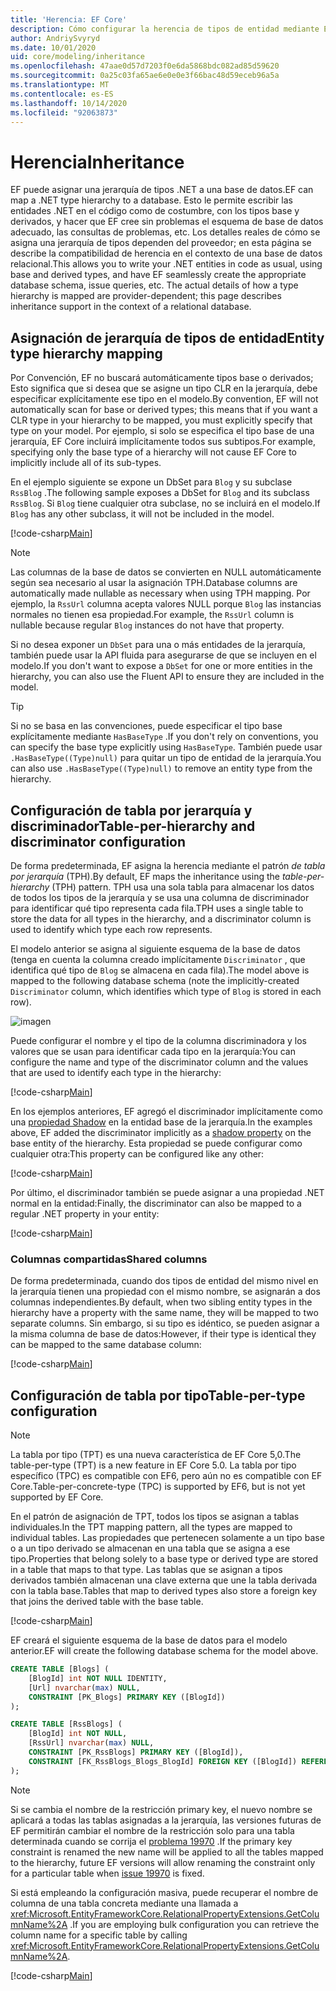 ```yaml
---
title: 'Herencia: EF Core'
description: Cómo configurar la herencia de tipos de entidad mediante Entity Framework Core
author: AndriySvyryd
ms.date: 10/01/2020
uid: core/modeling/inheritance
ms.openlocfilehash: 47aae0d57d7203f0e6da5868bdc082ad85d59620
ms.sourcegitcommit: 0a25c03fa65ae6e0e0e3f66bac48d59eceb96a5a
ms.translationtype: MT
ms.contentlocale: es-ES
ms.lasthandoff: 10/14/2020
ms.locfileid: "92063873"
---
```

# <a name="inheritance"></a><span data-ttu-id="6cd11-103">Herencia</span><span class="sxs-lookup"><span data-stu-id="6cd11-103">Inheritance</span></span>

<span data-ttu-id="6cd11-104">EF puede asignar una jerarquía de tipos .NET a una base de datos.</span><span class="sxs-lookup"><span data-stu-id="6cd11-104">EF can map a .NET type hierarchy to a database.</span></span> <span data-ttu-id="6cd11-105">Esto le permite escribir las entidades .NET en el código como de costumbre, con los tipos base y derivados, y hacer que EF cree sin problemas el esquema de base de datos adecuado, las consultas de problemas, etc. Los detalles reales de cómo se asigna una jerarquía de tipos dependen del proveedor; en esta página se describe la compatibilidad de herencia en el contexto de una base de datos relacional.</span><span class="sxs-lookup"><span data-stu-id="6cd11-105">This allows you to write your .NET entities in code as usual, using base and derived types, and have EF seamlessly create the appropriate database schema, issue queries, etc. The actual details of how a type hierarchy is mapped are provider-dependent; this page describes inheritance support in the context of a relational database.</span></span>

## <a name="entity-type-hierarchy-mapping"></a><span data-ttu-id="6cd11-106">Asignación de jerarquía de tipos de entidad</span><span class="sxs-lookup"><span data-stu-id="6cd11-106">Entity type hierarchy mapping</span></span>

<span data-ttu-id="6cd11-107">Por Convención, EF no buscará automáticamente tipos base o derivados; Esto significa que si desea que se asigne un tipo CLR en la jerarquía, debe especificar explícitamente ese tipo en el modelo.</span><span class="sxs-lookup"><span data-stu-id="6cd11-107">By convention, EF will not automatically scan for base or derived types; this means that if you want a CLR type in your hierarchy to be mapped, you must explicitly specify that type on your model.</span></span> <span data-ttu-id="6cd11-108">Por ejemplo, si solo se especifica el tipo base de una jerarquía, EF Core incluirá implícitamente todos sus subtipos.</span><span class="sxs-lookup"><span data-stu-id="6cd11-108">For example, specifying only the base type of a hierarchy will not cause EF Core to implicitly include all of its sub-types.</span></span>

<span data-ttu-id="6cd11-109">En el ejemplo siguiente se expone un DbSet para `Blog` y su subclase `RssBlog` .</span><span class="sxs-lookup"><span data-stu-id="6cd11-109">The following sample exposes a DbSet for `Blog` and its subclass `RssBlog`.</span></span> <span data-ttu-id="6cd11-110">Si `Blog` tiene cualquier otra subclase, no se incluirá en el modelo.</span><span class="sxs-lookup"><span data-stu-id="6cd11-110">If `Blog` has any other subclass, it will not be included in the model.</span></span>

[!code-csharp[Main](../../../samples/core/Modeling/Conventions/InheritanceDbSets.cs?name=InheritanceDbSets&highlight=3-4)]

> [!NOTE]
> <span data-ttu-id="6cd11-111">Las columnas de la base de datos se convierten en NULL automáticamente según sea necesario al usar la asignación TPH.</span><span class="sxs-lookup"><span data-stu-id="6cd11-111">Database columns are automatically made nullable as necessary when using TPH mapping.</span></span> <span data-ttu-id="6cd11-112">Por ejemplo, la `RssUrl` columna acepta valores NULL porque `Blog` las instancias normales no tienen esa propiedad.</span><span class="sxs-lookup"><span data-stu-id="6cd11-112">For example, the `RssUrl` column is nullable because regular `Blog` instances do not have that property.</span></span>

<span data-ttu-id="6cd11-113">Si no desea exponer un `DbSet` para una o más entidades de la jerarquía, también puede usar la API fluida para asegurarse de que se incluyen en el modelo.</span><span class="sxs-lookup"><span data-stu-id="6cd11-113">If you don't want to expose a `DbSet` for one or more entities in the hierarchy, you can also use the Fluent API to ensure they are included in the model.</span></span>

> [!TIP]
> <span data-ttu-id="6cd11-114">Si no se basa en las convenciones, puede especificar el tipo base explícitamente mediante `HasBaseType` .</span><span class="sxs-lookup"><span data-stu-id="6cd11-114">If you don't rely on conventions, you can specify the base type explicitly using `HasBaseType`.</span></span> <span data-ttu-id="6cd11-115">También puede usar `.HasBaseType((Type)null)` para quitar un tipo de entidad de la jerarquía.</span><span class="sxs-lookup"><span data-stu-id="6cd11-115">You can also use `.HasBaseType((Type)null)` to remove an entity type from the hierarchy.</span></span>

## <a name="table-per-hierarchy-and-discriminator-configuration"></a><span data-ttu-id="6cd11-116">Configuración de tabla por jerarquía y discriminador</span><span class="sxs-lookup"><span data-stu-id="6cd11-116">Table-per-hierarchy and discriminator configuration</span></span>

<span data-ttu-id="6cd11-117">De forma predeterminada, EF asigna la herencia mediante el patrón *de tabla por jerarquía* (TPH).</span><span class="sxs-lookup"><span data-stu-id="6cd11-117">By default, EF maps the inheritance using the *table-per-hierarchy* (TPH) pattern.</span></span> <span data-ttu-id="6cd11-118">TPH usa una sola tabla para almacenar los datos de todos los tipos de la jerarquía y se usa una columna de discriminador para identificar qué tipo representa cada fila.</span><span class="sxs-lookup"><span data-stu-id="6cd11-118">TPH uses a single table to store the data for all types in the hierarchy, and a discriminator column is used to identify which type each row represents.</span></span>

<span data-ttu-id="6cd11-119">El modelo anterior se asigna al siguiente esquema de la base de datos (tenga en cuenta la columna creado implícitamente `Discriminator` , que identifica qué tipo de `Blog` se almacena en cada fila).</span><span class="sxs-lookup"><span data-stu-id="6cd11-119">The model above is mapped to the following database schema (note the implicitly-created `Discriminator` column, which identifies which type of `Blog` is stored in each row).</span></span>

![imagen](_static/inheritance-tph-data.png)

<span data-ttu-id="6cd11-121">Puede configurar el nombre y el tipo de la columna discriminadora y los valores que se usan para identificar cada tipo en la jerarquía:</span><span class="sxs-lookup"><span data-stu-id="6cd11-121">You can configure the name and type of the discriminator column and the values that are used to identify each type in the hierarchy:</span></span>

[!code-csharp[Main](../../../samples/core/Modeling/FluentAPI/DiscriminatorConfiguration.cs?name=DiscriminatorConfiguration&highlight=4-6)]

<span data-ttu-id="6cd11-122">En los ejemplos anteriores, EF agregó el discriminador implícitamente como una [propiedad Shadow](xref:core/modeling/shadow-properties) en la entidad base de la jerarquía.</span><span class="sxs-lookup"><span data-stu-id="6cd11-122">In the examples above, EF added the discriminator implicitly as a [shadow property](xref:core/modeling/shadow-properties) on the base entity of the hierarchy.</span></span> <span data-ttu-id="6cd11-123">Esta propiedad se puede configurar como cualquier otra:</span><span class="sxs-lookup"><span data-stu-id="6cd11-123">This property can be configured like any other:</span></span>

[!code-csharp[Main](../../../samples/core/Modeling/FluentAPI/DiscriminatorPropertyConfiguration.cs?name=DiscriminatorPropertyConfiguration&highlight=4-5)]

<span data-ttu-id="6cd11-124">Por último, el discriminador también se puede asignar a una propiedad .NET normal en la entidad:</span><span class="sxs-lookup"><span data-stu-id="6cd11-124">Finally, the discriminator can also be mapped to a regular .NET property in your entity:</span></span>

[!code-csharp[Main](../../../samples/core/Modeling/FluentAPI/NonShadowDiscriminator.cs?name=NonShadowDiscriminator&highlight=4)]

### <a name="shared-columns"></a><span data-ttu-id="6cd11-125">Columnas compartidas</span><span class="sxs-lookup"><span data-stu-id="6cd11-125">Shared columns</span></span>

<span data-ttu-id="6cd11-126">De forma predeterminada, cuando dos tipos de entidad del mismo nivel en la jerarquía tienen una propiedad con el mismo nombre, se asignarán a dos columnas independientes.</span><span class="sxs-lookup"><span data-stu-id="6cd11-126">By default, when two sibling entity types in the hierarchy have a property with the same name, they will be mapped to two separate columns.</span></span> <span data-ttu-id="6cd11-127">Sin embargo, si su tipo es idéntico, se pueden asignar a la misma columna de base de datos:</span><span class="sxs-lookup"><span data-stu-id="6cd11-127">However, if their type is identical they can be mapped to the same database column:</span></span>

[!code-csharp[Main](../../../samples/core/Modeling/FluentAPI/SharedTPHColumns.cs?name=SharedTPHColumns&highlight=9,13)]

## <a name="table-per-type-configuration"></a><span data-ttu-id="6cd11-128">Configuración de tabla por tipo</span><span class="sxs-lookup"><span data-stu-id="6cd11-128">Table-per-type configuration</span></span>

> [!NOTE]
> <span data-ttu-id="6cd11-129">La tabla por tipo (TPT) es una nueva característica de EF Core 5,0.</span><span class="sxs-lookup"><span data-stu-id="6cd11-129">The table-per-type (TPT) is a new feature in EF Core 5.0.</span></span> <span data-ttu-id="6cd11-130">La tabla por tipo específico (TPC) es compatible con EF6, pero aún no es compatible con EF Core.</span><span class="sxs-lookup"><span data-stu-id="6cd11-130">Table-per-concrete-type (TPC) is supported by EF6, but is not yet supported by EF Core.</span></span>

<span data-ttu-id="6cd11-131">En el patrón de asignación de TPT, todos los tipos se asignan a tablas individuales.</span><span class="sxs-lookup"><span data-stu-id="6cd11-131">In the TPT mapping pattern, all the types are mapped to individual tables.</span></span> <span data-ttu-id="6cd11-132">Las propiedades que pertenecen solamente a un tipo base o a un tipo derivado se almacenan en una tabla que se asigna a ese tipo.</span><span class="sxs-lookup"><span data-stu-id="6cd11-132">Properties that belong solely to a base type or derived type are stored in a table that maps to that type.</span></span> <span data-ttu-id="6cd11-133">Las tablas que se asignan a tipos derivados también almacenan una clave externa que une la tabla derivada con la tabla base.</span><span class="sxs-lookup"><span data-stu-id="6cd11-133">Tables that map to derived types also store a foreign key that joins the derived table with the base table.</span></span>

[!code-csharp[Main](../../../samples/core/Modeling/FluentAPI/TPTConfiguration.cs?name=TPTConfiguration)]

<span data-ttu-id="6cd11-134">EF creará el siguiente esquema de la base de datos para el modelo anterior.</span><span class="sxs-lookup"><span data-stu-id="6cd11-134">EF will create the following database schema for the model above.</span></span>

```sql
CREATE TABLE [Blogs] (
    [BlogId] int NOT NULL IDENTITY,
    [Url] nvarchar(max) NULL,
    CONSTRAINT [PK_Blogs] PRIMARY KEY ([BlogId])
);

CREATE TABLE [RssBlogs] (
    [BlogId] int NOT NULL,
    [RssUrl] nvarchar(max) NULL,
    CONSTRAINT [PK_RssBlogs] PRIMARY KEY ([BlogId]),
    CONSTRAINT [FK_RssBlogs_Blogs_BlogId] FOREIGN KEY ([BlogId]) REFERENCES [Blogs] ([BlogId]) ON DELETE NO ACTION
);
```

> [!NOTE]
> <span data-ttu-id="6cd11-135">Si se cambia el nombre de la restricción primary key, el nuevo nombre se aplicará a todas las tablas asignadas a la jerarquía, las versiones futuras de EF permitirán cambiar el nombre de la restricción solo para una tabla determinada cuando se corrija el [problema 19970](https://github.com/dotnet/efcore/issues/19970) .</span><span class="sxs-lookup"><span data-stu-id="6cd11-135">If the primary key constraint is renamed the new name will be applied to all the tables mapped to the hierarchy, future EF versions will allow renaming the constraint only for a particular table when [issue 19970](https://github.com/dotnet/efcore/issues/19970) is fixed.</span></span>

<span data-ttu-id="6cd11-136">Si está empleando la configuración masiva, puede recuperar el nombre de columna de una tabla concreta mediante una llamada a <xref:Microsoft.EntityFrameworkCore.RelationalPropertyExtensions.GetColumnName%2A> .</span><span class="sxs-lookup"><span data-stu-id="6cd11-136">If you are employing bulk configuration you can retrieve the column name for a specific table by calling <xref:Microsoft.EntityFrameworkCore.RelationalPropertyExtensions.GetColumnName%2A>.</span></span>

[!code-csharp[Main](../../../samples/core/Modeling/FluentAPI/TPTConfiguration.cs?name=Metadata&highlight=10)]
